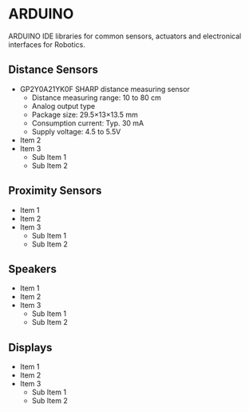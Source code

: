# ARDUINO
ARDUINO IDE libraries for common sensors, actuators and electronical interfaces for Robotics.

## Distance Sensors
- GP2Y0A21YK0F SHARP distance measuring sensor
  - Distance measuring range: 10 to 80 cm
  - Analog output type
  - Package size: 29.5×13×13.5 mm
  - Consumption current: Typ. 30 mA
  - Supply voltage: 4.5 to 5.5V
- Item 2
- Item 3
  - Sub Item 1
  - Sub Item 2
## Proximity Sensors
- Item 1
- Item 2
- Item 3
  - Sub Item 1
  - Sub Item 2
## Speakers
- Item 1
- Item 2
- Item 3
  - Sub Item 1
  - Sub Item 2
## Displays
- Item 1
- Item 2
- Item 3
  - Sub Item 1
  - Sub Item 2
